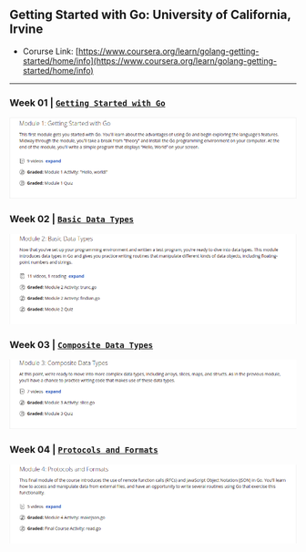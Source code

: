 ## Getting Started with Go: University of California, Irvine
- Corurse Link: [https://www.coursera.org/learn/golang-getting-started/home/info](https://www.coursera.org/learn/golang-getting-started/home/info)

---

### Week 01 | [`Getting Started with Go`](./Week-01)
![alt text](docs/week-01.png)

### Week 02 | [`Basic Data Types`](./Week-02)
![alt text](docs/week-02.png)

### Week 03 | [`Composite Data Types`](./Week-03)
![alt text](docs/week-03.png)

### Week 04 | [`Protocols and Formats`](./Week-04)
![alt text](docs/week-04.png)